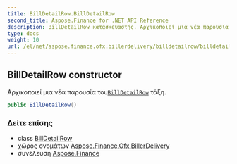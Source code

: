 ```yaml
---
title: BillDetailRow.BillDetailRow
second_title: Aspose.Finance for .NET API Reference
description: BillDetailRow κατασκευαστής. Αρχικοποιεί μια νέα παρουσία τουBillDetailRow τάξη.
type: docs
weight: 10
url: /el/net/aspose.finance.ofx.billerdelivery/billdetailrow/billdetailrow/
---
```

## BillDetailRow constructor

Αρχικοποιεί μια νέα παρουσία του[`BillDetailRow`](../) τάξη.

```csharp
public BillDetailRow()
```

### Δείτε επίσης

* class [BillDetailRow](../)
* χώρος ονομάτων [Aspose.Finance.Ofx.BillerDelivery](../../billdetailrow/)
* συνέλευση [Aspose.Finance](../../../)


